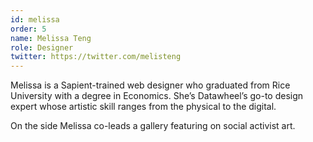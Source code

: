 ```yaml
---
id: melissa
order: 5
name: Melissa Teng
role: Designer
twitter: https://twitter.com/melisteng
---
```


Melissa is a Sapient-trained web designer who graduated from Rice University with a degree in Economics. She’s Datawheel’s go-to design expert whose artistic skill ranges from the physical to the digital.  

On the side Melissa co-leads a gallery featuring on social activist art.
